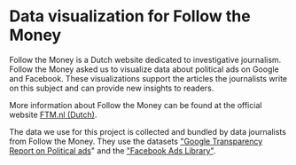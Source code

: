 # Data visualization for Follow the Money

Follow the Money is a Dutch website dedicated to investigative journalism. Follow the Money asked us to visualize data about political ads on Google and Facebook. These visualizations support the articles the journalists write on this subject and can provide new insights to readers.

More information about Follow the Money can be found at the official website [FTM.nl (Dutch)](https://www.ftm.nl/over-ftm).

The data we use for this project is collected and bundled by data journalists from Follow the Money. They use the datasets ["Google Transparency Report on Political ads](https://transparencyreport.google.com/political-ads/region/EU)" and the ["Facebook Ads Library"](https://www.facebook.com/ads/library/?active_status=all&ad_type=political_and_issue_ads&country=NL&sort_data[direction]=desc&sort_data[mode]=relevancy_monthly_grouped).
